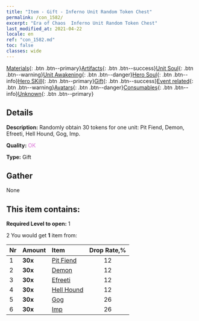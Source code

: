 ```yaml
---
title: "Item - Gift - Inferno Unit Random Token Chest"
permalink: /con_1582/
excerpt: "Era of Chaos  Inferno Unit Random Token Chest"
last_modified_at: 2021-04-22
locale: en
ref: "con_1582.md"
toc: false
classes: wide
---
```

 [Materials](/Items/){: .btn .btn--primary}[Artifacts](/Items/Artifacts/){: .btn .btn--success}[Unit Soul](/Items/UnitSoul/){: .btn .btn--warning}[Unit Awakening](/Items/UnitAwakening/){: .btn .btn--danger}[Hero Soul](/Items/HeroSoul/){: .btn .btn--info}[Hero SKill](/Items/HeroSkill/){: .btn .btn--primary}[Gift](/Items/Gift/){: .btn .btn--success}[Event related](/Items/Events/){: .btn .btn--warning}[Avatars](/Items/Avatars/){: .btn .btn--danger}[Consumables](/Items/Consumables/){: .btn .btn--info}[Unknown](/Items/Unknown/){: .btn .btn--primary}

## Details
 **Description:** Randomly obtain 30 tokens for one unit: Pit Fiend, Demon, Efreeti, Hell Hound, Gog, Imp.

 **Quality:** <span style="color: #DA70D6">OK</span>

 **Type:** Gift

## Gather

  None

## This item contains:

 **Required Level to open:** 1

 2 You would get **1** item  from:

  | Nr | Amount |     Item    | Drop Rate,% |
  |:---|:-------|:------------|:---------:|
  | 1 |  **30x** | [Pit Fiend](/Items/unt_230/) | 12 | 
  | 2 |  **30x** | [Demon](/Items/unt_229/) | 12 | 
  | 3 |  **30x** | [Efreeti](/Items/unt_231/) | 12 | 
  | 4 |  **30x** | [Hell Hound](/Items/unt_228/) | 12 | 
  | 5 |  **30x** | [Gog](/Items/unt_227/) | 26 | 
  | 6 |  **30x** | [Imp](/Items/unt_226/) | 26 | 
